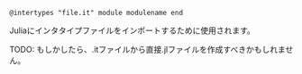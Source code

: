 ```
@intertypes "file.it" module modulename end
```

Juliaにインタタイプファイルをインポートするために使用されます。

TODO: もしかしたら、.itファイルから直接.jlファイルを作成すべきかもしれません。
